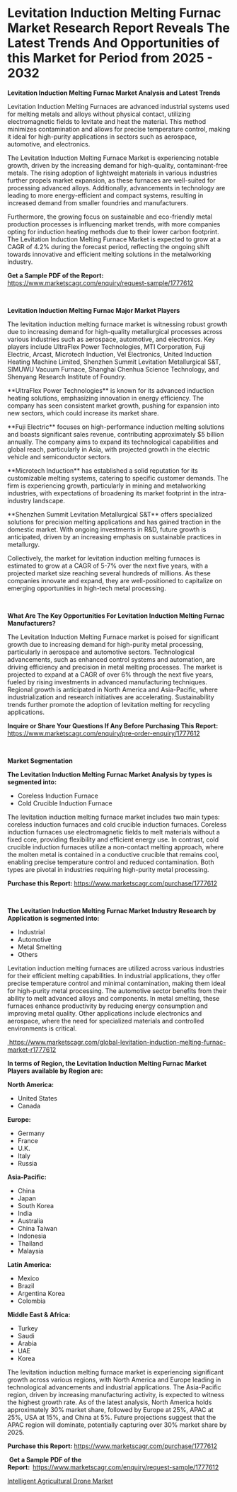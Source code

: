 <p><h1>Levitation Induction Melting Furnac Market Research Report Reveals The Latest Trends And Opportunities of this Market for Period from 2025 - 2032</h1></p><p><strong>Levitation Induction Melting Furnac Market Analysis and Latest Trends</strong></p>
<p><p>Levitation Induction Melting Furnaces are advanced industrial systems used for melting metals and alloys without physical contact, utilizing electromagnetic fields to levitate and heat the material. This method minimizes contamination and allows for precise temperature control, making it ideal for high-purity applications in sectors such as aerospace, automotive, and electronics.</p><p>The Levitation Induction Melting Furnace Market is experiencing notable growth, driven by the increasing demand for high-quality, contaminant-free metals. The rising adoption of lightweight materials in various industries further propels market expansion, as these furnaces are well-suited for processing advanced alloys. Additionally, advancements in technology are leading to more energy-efficient and compact systems, resulting in increased demand from smaller foundries and manufacturers.</p><p>Furthermore, the growing focus on sustainable and eco-friendly metal production processes is influencing market trends, with more companies opting for induction heating methods due to their lower carbon footprint. The Levitation Induction Melting Furnace Market is expected to grow at a CAGR of 4.2% during the forecast period, reflecting the ongoing shift towards innovative and efficient melting solutions in the metalworking industry.</p></p>
<p><strong>Get a Sample PDF of the Report:&nbsp;</strong> <a href="https://www.marketscagr.com/enquiry/request-sample/1777612?utm_campaign=2635&utm_medium=2&utm_source=Github&utm_content=ia&utm_term=12042025&utm_id=levitation-induction-melting-furnac">https://www.marketscagr.com/enquiry/request-sample/1777612</a></p>
<p>&nbsp;</p>
<p><strong>Levitation Induction Melting Furnac Major Market Players</strong></p>
<p><p>The levitation induction melting furnace market is witnessing robust growth due to increasing demand for high-quality metallurgical processes across various industries such as aerospace, automotive, and electronics. Key players include UltraFlex Power Technologies, MTI Corporation, Fuji Electric, Arcast, Microtech Induction, Vel Electronics, United Induction Heating Machine Limited, Shenzhen Summit Levitation Metallurgical S&T, SIMUWU Vacuum Furnace, Shanghai Chenhua Science Technology, and Shenyang Research Institute of Foundry.</p><p>**UltraFlex Power Technologies** is known for its advanced induction heating solutions, emphasizing innovation in energy efficiency. The company has seen consistent market growth, pushing for expansion into new sectors, which could increase its market share.</p><p>**Fuji Electric** focuses on high-performance induction melting solutions and boasts significant sales revenue, contributing approximately $5 billion annually. The company aims to expand its technological capabilities and global reach, particularly in Asia, with projected growth in the electric vehicle and semiconductor sectors.</p><p>**Microtech Induction** has established a solid reputation for its customizable melting systems, catering to specific customer demands. The firm is experiencing growth, particularly in mining and metalworking industries, with expectations of broadening its market footprint in the intra-industry landscape.</p><p>**Shenzhen Summit Levitation Metallurgical S&T** offers specialized solutions for precision melting applications and has gained traction in the domestic market. With ongoing investments in R&D, future growth is anticipated, driven by an increasing emphasis on sustainable practices in metallurgy.</p><p>Collectively, the market for levitation induction melting furnaces is estimated to grow at a CAGR of 5-7% over the next five years, with a projected market size reaching several hundreds of millions. As these companies innovate and expand, they are well-positioned to capitalize on emerging opportunities in high-tech metal processing.</p></p>
<p>&nbsp;</p>
<p><strong>What Are The Key Opportunities For Levitation Induction Melting Furnac Manufacturers?</strong></p>
<p><p>The Levitation Induction Melting Furnace market is poised for significant growth due to increasing demand for high-purity metal processing, particularly in aerospace and automotive sectors. Technological advancements, such as enhanced control systems and automation, are driving efficiency and precision in metal melting processes. The market is projected to expand at a CAGR of over 6% through the next five years, fueled by rising investments in advanced manufacturing techniques. Regional growth is anticipated in North America and Asia-Pacific, where industrialization and research initiatives are accelerating. Sustainability trends further promote the adoption of levitation melting for recycling applications.</p></p>
<p><strong>Inquire or Share Your Questions If Any Before Purchasing This Report:</strong> <a href="https://www.marketscagr.com/enquiry/pre-order-enquiry/1777612?utm_campaign=2635&utm_medium=2&utm_source=Github&utm_content=ia&utm_term=12042025&utm_id=levitation-induction-melting-furnac">https://www.marketscagr.com/enquiry/pre-order-enquiry/1777612</a></p>
<p>&nbsp;</p>
<p><strong>Market Segmentation</strong></p>
<p><strong>The Levitation Induction Melting Furnac Market Analysis by types is segmented into:</strong></p>
<p><ul><li>Coreless Induction Furnace</li><li>Cold Crucible Induction Furnace</li></ul></p>
<p><p>The levitation induction melting furnace market includes two main types: coreless induction furnaces and cold crucible induction furnaces. Coreless induction furnaces use electromagnetic fields to melt materials without a fixed core, providing flexibility and efficient energy use. In contrast, cold crucible induction furnaces utilize a non-contact melting approach, where the molten metal is contained in a conductive crucible that remains cool, enabling precise temperature control and reduced contamination. Both types are pivotal in industries requiring high-purity metal processing.</p></p>
<p><strong>Purchase this Report:&nbsp;</strong><a href="https://www.marketscagr.com/purchase/1777612?utm_campaign=2635&utm_medium=2&utm_source=Github&utm_content=ia&utm_term=12042025&utm_id=levitation-induction-melting-furnac">https://www.marketscagr.com/purchase/1777612</a></p>
<p>&nbsp;</p>
<p><strong>The Levitation Induction Melting Furnac Market Industry Research by Application is segmented into:</strong></p>
<p><ul><li>Industrial</li><li>Automotive</li><li>Metal Smelting</li><li>Others</li></ul></p>
<p><p>Levitation induction melting furnaces are utilized across various industries for their efficient melting capabilities. In industrial applications, they offer precise temperature control and minimal contamination, making them ideal for high-purity metal processing. The automotive sector benefits from their ability to melt advanced alloys and components. In metal smelting, these furnaces enhance productivity by reducing energy consumption and improving metal quality. Other applications include electronics and aerospace, where the need for specialized materials and controlled environments is critical.</p></p>
<p><a href="https://www.marketscagr.com/global-levitation-induction-melting-furnac-market-r1777612?utm_campaign=2635&utm_medium=2&utm_source=Github&utm_content=ia&utm_term=12042025&utm_id=levitation-induction-melting-furnac">&nbsp;https://www.marketscagr.com/global-levitation-induction-melting-furnac-market-r1777612</a></p>
<p><strong>In terms of Region, the Levitation Induction Melting Furnac Market Players available by Region are:</strong></p>
<p>
    <p> <strong> North America: </strong>
        <ul>
            <li>United States</li>
            <li>Canada</li>
        </ul>
        </p> 
    <p> <strong> Europe: </strong>
        <ul>
            <li>Germany</li>
            <li>France</li>
            <li>U.K.</li>
            <li>Italy</li>
            <li>Russia</li>
        </ul>
        </p> 
    <p> <strong> Asia-Pacific: </strong>
        <ul>
            <li>China</li>
            <li>Japan</li>
            <li>South Korea</li>
            <li>India</li>
            <li>Australia</li>
            <li>China Taiwan</li>
            <li>Indonesia</li>
            <li>Thailand</li>
            <li>Malaysia</li>
        </ul>
        </p> 
    <p> <strong> Latin America: </strong>
        <ul>
            <li>Mexico</li>
            <li>Brazil</li>
            <li>Argentina Korea</li>
            <li>Colombia</li>
        </ul>
        </p> 
    <p> <strong> Middle East & Africa: </strong>
        <ul>
            <li>Turkey</li>
            <li>Saudi</li>
            <li>Arabia</li>
            <li>UAE</li>
            <li>Korea</li>
        </ul>
    </p>
    </p>
<p><p>The levitation induction melting furnace market is experiencing significant growth across various regions, with North America and Europe leading in technological advancements and industrial applications. The Asia-Pacific region, driven by increasing manufacturing activity, is expected to witness the highest growth rate. As of the latest analysis, North America holds approximately 30% market share, followed by Europe at 25%, APAC at 25%, USA at 15%, and China at 5%. Future projections suggest that the APAC region will dominate, potentially capturing over 30% market share by 2025.</p></p>
<p><strong>Purchase this Report: </strong><a href="https://www.marketscagr.com/purchase/1777612?utm_campaign=2635&utm_medium=2&utm_source=Github&utm_content=ia&utm_term=12042025&utm_id=levitation-induction-melting-furnac">https://www.marketscagr.com/purchase/1777612</a></p>
<p>&nbsp;<strong>Get a Sample PDF of the Report:&nbsp;&nbsp;</strong><a href="https://www.marketscagr.com/enquiry/request-sample/1777612?utm_campaign=2635&utm_medium=2&utm_source=Github&utm_content=ia&utm_term=12042025&utm_id=levitation-induction-melting-furnac">https://www.marketscagr.com/enquiry/request-sample/1777612</a></p>
<p><strong></strong></p>
<p><p><a href="https://github.com/castoriffic/Market-Research-Report-List-6/blob/main/intelligent-agricultural-drone-market.md?utm_campaign=2635&utm_medium=2&utm_source=Github&utm_content=ia&utm_term=12042025&utm_id=levitation-induction-melting-furnac">Intelligent Agricultural Drone Market</a></p></p>